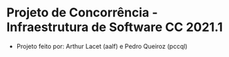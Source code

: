 # Projeto de Concorrência - Infraestrutura de Software CC 2021.1

- Projeto feito por: Arthur Lacet (aalf) e Pedro Queiroz (pccql)
